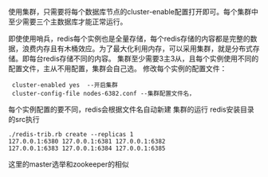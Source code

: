使用集群，只需要将每个数据库节点的cluster-enable配置打开即可。每个集群中至少需要三个主数据库才能正常运行。

即使使用哨兵，redis每个实例也是全量存储，每个redis存储的内容都是完整的数据，浪费内存且有木桶效应。为了最大化利用内存，可以采用集群，就是分布式存储。即每台redis存储不同的内容。
集群至少需要3主3从，且每个实例使用不同的配置文件，主从不用配置，集群会自己选。
修改每个实例的配置文件：
```
 cluster-enabled yes  --开启集群
 cluster-config-file nodes-6382.conf --集群配置文件名，
 ```
每个实例配置的要不同，redis会根据文件名自动新建
集群的运行
redis安装目录的src执行
```
./redis-trib.rb create --replicas 1 
127.0.0.1:6380 127.0.0.1:6381 127.0.0.1:6382 
127.0.0.1:6383 127.0.0.1:6384 127.0.0.1:6385
```
这里的master选举和zookeeper的相似